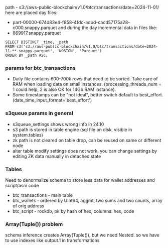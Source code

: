 
path - s3://aws-public-blockchain/v1.0/btc/transactions/date=2024-11-01/
here are placed day files:
   - part-00000-674d83e4-f858-4fdc-adbd-cacd57175a28-c000.snappy.parquet 
and during the day incremental data in files like:
   - 869917.snappy.parquet

```
SELECT DISTINCT _time, _path
FROM s3('s3://aws-public-blockchain/v1.0/btc/transactions/date=2024-11-**.snappy.parquet', 'NOSIGN', 'Parquet')
ORDER BY _path ASC;
```

### params for btc_transactions

- Daily file contains 600-700k rows that need to be sorted. Take care of RAM when loading data on small instances.
(processing_threads_num = 1 could help, 2 is also OK for 14Gb RAM instance).
- Some timestamps can be "not ideal", better switch default to best_effort. 
(date_time_input_format='best_effort')

### s3queue params in general
- s3queue_settings shows wrong info in 24.10
- s3 path is stored in table engine (sql file on disk, visible in system.tables)
- zk path is not cleared on table drop, can be reused on same or different node
- alter table modify settings does not work, you can change settings by editing ZK data manually in detached state


### Tables

Need to denormalize schema to store less data for wallet addresses and script/asm code

- btc_transactions - main table
- btc_wallets - ordered by UInt64, aggmt, two sums and two counts, array of orig address
- btc_script - rockdb, pk by hash of hex, columns: hex, code

### Array(Tuple()) problem

schema inference creates Array(Tuple()), but we need Nested.
so we have to use indexes like output.1 in transformations
